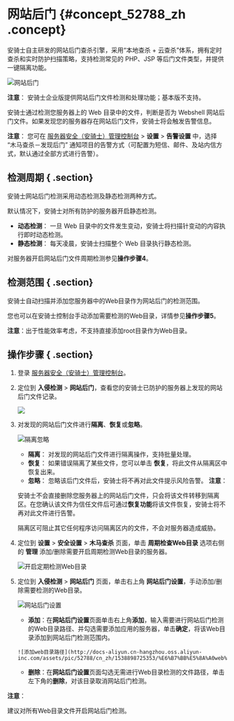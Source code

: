 # 网站后门 {#concept_52788_zh .concept}

安骑士自主研发的网站后门查杀引擎，采用“本地查杀 + 云查杀”体系，拥有定时查杀和实时防护扫描策略，支持检测常见的 PHP、JSP 等后门文件类型，并提供一键隔离功能。

![网站后门](http://docs-aliyun.cn-hangzhou.oss.aliyun-inc.com/assets/pic/52788/cn_zh/1538899413009/%E7%BD%91%E7%AB%99%E5%90%8E%E9%97%A8%E5%BE%85%E9%9A%94%E7%A6%BBcase.png)

 **注意**： 安骑士企业版提供网站后门文件检测和处理功能；基本版不支持。

安骑士通过检测您服务器上的 Web 目录中的文件，判断是否为 Webshell 网站后门文件。如果发现您的服务器存在网站后门文件，安骑士将会触发告警信息。

 **注意**： 您可在 [服务器安全（安骑士）管理控制台](https://yundun.console.aliyun.com/?p=aqs#/aqs/overviews) \> **设置** \> **告警设置** 中，选择 “木马查杀－发现后门” 通知项目的告警方式（可配置为短信、邮件、及站内信方式，默认通过全部方式进行告警）。

## 检测周期 { .section}

安骑士网站后门检测采用动态检测及静态检测两种方式。

默认情况下，安骑士对所有防护的服务器开启静态检测。

-    **动态检测**： 一旦 Web 目录中的文件发生变动，安骑士将扫描针变动的内容执行即时动态检测。
-    **静态检测**： 每天凌晨，安骑士扫描整个 Web 目录执行静态检测。

对服务器开启网站后门文件周期检测参见**操作步骤4**。

## 检测范围 { .section}

安骑士自动扫描并添加您服务器中的Web目录作为网站后门的检测范围。

您也可以在安骑士控制台手动添加需要检测的Web目录，详情参见**操作步骤5**。

 **注意**：出于性能效率考虑，不支持直接添加root目录作为Web目录。

## 操作步骤 { .section}

1.  登录 [服务器安全（安骑士）管理控制台](https://yundun.console.aliyun.com/?p=aqs#/aqs/overviews)。

2.  定位到 **入侵检测** \> **网站后门**，查看您的安骑士已防护的服务器上发现的网站后门文件记录。

    ![](http://static-aliyun-doc.oss-cn-hangzhou.aliyuncs.com/assets/img/82001/154840678838158_zh-CN.png)

     

3.  对发现的网站后门文件进行**隔离**、**恢复**或**忽略**。

    ![隔离忽略](http://docs-aliyun.cn-hangzhou.oss.aliyun-inc.com/assets/pic/52788/cn_zh/1538894745274/%E7%BD%91%E7%AB%99%E5%90%8E%E9%97%A8%E6%96%87%E4%BB%B6%E9%9A%94%E7%A6%BB%E5%BF%BD%E7%95%A5%E6%93%8D%E4%BD%9C.png)

    -    **隔离**： 对发现的网站后门文件进行隔离操作，支持批量处理。
    -    **恢复**： 如果错误隔离了某些文件，您可以单击 **恢复**，将此文件从隔离区中恢复出来。
    -    **忽略**： 忽略该后门文件后，安骑士将不再对此文件提示风险告警。
     **注意**：

    安骑士不会直接删除您服务器上的网站后门文件，只会将该文件转移到隔离区。在您确认该文件为信任文件后可通过**恢复功能**将该文件恢复，安骑士将不再对此文件进行告警。

    隔离区可阻止其它任何程序访问隔离区内的文件，不会对服务器造成威胁。

4.  定位到 **设置** \> **安全设置** \> **木马查杀** 页面，单击 **周期检查Web目录** 选项右侧的 **管理** 添加/删除需要开启周期检测Web目录的服务器。

    ![开启定期检测Web目录](http://docs-aliyun.cn-hangzhou.oss.aliyun-inc.com/assets/pic/52788/cn_zh/1538896251795/%E5%BC%80%E5%90%AF%E5%AE%9A%E6%9C%9F%E6%A3%80%E6%B5%8BWeb%E7%9B%AE%E5%BD%95.png)

5.  定位到 **入侵检测** \> **网站后门** 页面，单击右上角 **网站后门设置**，手动添加/删除需要检测的Web目录。

    ![网站后门设置](http://docs-aliyun.cn-hangzhou.oss.aliyun-inc.com/assets/pic/52788/cn_zh/1538897893276/%E7%BD%91%E7%AB%99%E5%90%8E%E9%97%A8%E8%AE%BE%E7%BD%AE%E5%AF%B9%E8%AF%9D%E6%A1%86.png)

    -    **添加**：在**网站后门设置**页面单击右上角**添加**，输入需要进行网站后门检测的Web目录路径、并勾选需要添加应用的服务器，单击**确定**，将该Web目录添加到网站后门检测范围内。

        ![添加web目录路径](http://docs-aliyun.cn-hangzhou.oss.aliyun-inc.com/assets/pic/52788/cn_zh/1538898725353/%E6%B7%BB%E5%8A%A0web%E8%B7%AF%E5%BE%84%E9%A1%B5%E9%9D%A2.png)

    -    **删除**：在**网站后门设置**页面勾选无需进行Web目录检测的文件路径，单击左下角的**删除**，对该目录取消网站后门检测。

 **注意**：

建议对所有Web目录文件开启网站后门检测。

